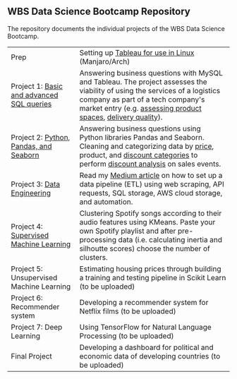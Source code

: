 ## WBS Data Science Bootcamp Repository

The repository documents the individual projects of the WBS Data Science Bootcamp.

<table><tbody><tr><td>Prep</td><td>Setting up <a href="https://github.com/jarisdata/Data_Science_Bootcamp/blob/main/Tableau_in_Linux.md">Tableau for use in Linux</a> (Manjaro/Arch)</td></tr><tr><td>Project 1: <a href="https://github.com/jarisdata/Data_Science_Bootcamp/blob/main/Project_1/Project%201%20-%20Magist%20-SQL.sql">Basic and advanced SQL queries</a></td><td>Answering business questions with MySQL and Tableau. The project assesses the viability of using the services of a logistics company as part of a tech company's market entry (e.g. <a href="https://github.com/jarisdata/Data_Science_Bootcamp/blob/main/project1_product_space.png">assessing product spaces</a>, <a href="https://github.com/jarisdata/Data_Science_Bootcamp/blob/main/project1_geospatial_deliverytime.png">delivery quality</a>). &nbsp;</td></tr><tr><td>Project 2: <a href="https://colab.research.google.com/drive/1K0nn3ABxKaPJ0jBRpSPbDoqC4XFU25W3?usp=share_link">Python, Pandas, and Seaborn</a></td><td>Answering business questions using Python libraries Pandas and Seaborn. Cleaning and categorizing data by <a href="https://github.com/jarisdata/Data_Science_Bootcamp/blob/main/Project_2/price_categories.png">price</a>, product, and <a href="https://github.com/jarisdata/Data_Science_Bootcamp/blob/main/Project_2/discount_effectiveness.png">discount categories</a> to perform <a href="https://github.com/jarisdata/Data_Science_Bootcamp/blob/main/Project_2/weekly_revenues_by_discount.png">discount analysis</a> on sales events.&nbsp;</td></tr><tr><td>Project 3: <a href="https://github.com/jarisdata/Data_Science_Bootcamp/blob/main/Project_3/Project_3_data_engineering.ipynb">Data Engineering</a></td><td>Read my <a href="https://medium.com/@jarisdata/how-to-set-up-a-simple-data-pipeline-etl-with-python-and-sql-586af0e75ad1">Medium article</a> on how to set up a data pipeline (ETL) using web scraping, API requests, SQL storage, AWS cloud storage, and automation.</td></tr><tr><td>Project 4: <a href="https://github.com/jarisdata/Data_Science_Bootcamp/blob/main/Project_4/clustering_songs.ipynb">Supervised Machine Learning</a></td><td>Clustering Spotify songs according to their audio features using KMeans. Paste your own Spotify playlist and after pre-processing data (i.e. calculating inertia and silhoutte scores) choose the number of clusters.</td></tr><tr><td>Project 5: Unsupervised Machine Learning</td><td>Estimating housing prices through building a training and testing pipeline in Scikit Learn (to be uploaded)</td></tr><tr><td>Project 6: Recommender system</td><td>Developing a recommender system for Netflix films (to be uploaded)</td></tr><tr><td>Project 7: Deep Learning</td><td>Using TensorFlow for Natural Language Processing (to be uploaded)</td></tr><tr><td>Final Project</td><td>Developing a dashboard for political and economic data of developing countries (to be uploaded)</td></tr></tbody></table>
